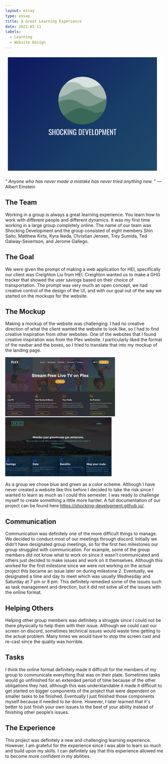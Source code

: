 ```yaml
---
layout: essay
type: essay
title: A Great Learning Experience   
date: 2021-05-11
labels:
  - Learning
  - Website Design
---
```


<img class="ui centered medium image" src="../images/SHOCKINGDEVELOPMENT.png" alt="NONE">


“ *Anyone who has never made a mistake has never tried anything new.* ” ― Albert Einstein

## The Team
Working in a group is always a great learning experience. You learn how to work with different people and different dynamics. It was my first time working in a large group completely online. The name of our team was Shocking Development and the group consisted of eight members Shin Saito, Matthew Kirts, Kyra Ikeda, Christian Jensen, Trey Sumida, Ted Galway-Severtson, and Jerome Gallego.

## The Goal
We were given the prompt of making a web application for HEI, specifically our client was Creighton Liu from HEI. Creighton wanted us to make a GHG tracker that showed the user savings based on their choice of transportation. The prompt was very much an open concept, we had creative control of the design of the UI, and with our goal out of the way we started on the mockups for the website. 

## The Mockup
Making a mockup of the website was challenging. I had no creative direction of what the client wanted the website to look like, so I had to find creative inspiration from other websites. One of the websites that I found creative inspiration was from the Plex website. I particularly liked the format of the navbar and the boxes, so I tried to translate that into my mockup of the landing page.

<p float="left">
  <img src="../images/PlexInspiration.png" alt="NONE" width="350px" />
  <img src="../images/MockupBoxes.png" alt="NONE" width="339px" /> 
</p>

As a group we chose blue and green as a color scheme. Although I have never created a website like this before I decided to take the risk since I wanted to learn as much as I could this semester. I was ready to challenge myself to create something a little more harder. A full documentation of our project can be found here https://shocking-development.github.io/. 


## Communication 
Communication was definitely one of the more difficult things to manage. We decided to conduct most of our meetings through discord. Initially we didn’t have designated group meetings, so for the first two milestones our group struggled with communication. For example, some of the group members did not know what to work on since it wasn’t communicated and others just decided to make issues and work on it themselves. Although this worked for the first milestone since we were not working on the actual project this became an issue later on during milestone 2. Eventually, we designated a time and day to meet which was usually Wednesday and Saturday at 7 pm or 8 pm. This definitely remedied some of the issues such as task management and direction, but it did not solve all of the issues with the online format.


## Helping Others  
Helping other group members was definitely a struggle since I could not be there physically to help them with their issue. Although we could cast our screen on discord, sometimes technical issues would waste time getting to the actual problem. Many times we would have to stop the screen cast and re-cast since the quality was horrible.

## Tasks
I think the online format definitely made it difficult for the members of my group to communicate everything that was on their plate. Sometimes tasks would go unfinished for an extended period of time because of the other obligations they had, although this was understandable it made it difficult to get started on bigger components of the project that were dependent on smaller tasks to be finished. Eventually I just finished those components myself because it needed to be done. However, I later learned that it's better to just finish your own issues to the best of your ability instead of finishing other people’s issues.


## The Experience
This project was definitely a new and challenging learning experience. However, I am grateful for the experience since I was able to learn so much and build upon my skills. I can definitely say that this experience allowed me to become more confident in my abilities.



